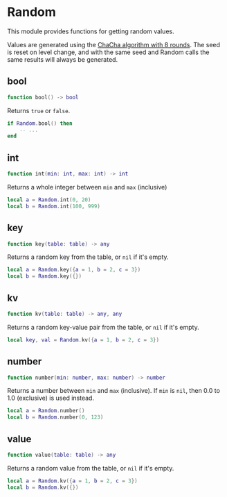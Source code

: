 # Random

This module provides functions for getting random values.

Values are generated using the [ChaCha algorithm with 8 rounds](https://rust-random.github.io/rand/rand_chacha/struct.ChaCha8Rng.html). The seed is reset on level change, and with the same seed and Random calls the same results will always be generated.

## bool
```lua
function bool() -> bool
```
Returns `true` or `false`.

```lua
if Random.bool() then
    -- ...
end
```

## int
```lua
function int(min: int, max: int) -> int
```
Returns a whole integer between `min` and `max` (inclusive)

```lua
local a = Random.int(0, 20)
local b = Random.int(100, 999)
```

## key
```lua
function key(table: table) -> any
```
Returns a random key from the table, or `nil` if it's empty.
```lua
local a = Random.key({a = 1, b = 2, c = 3})
local b = Random.key({})
```

## kv
```lua
function kv(table: table) -> any, any
```
Returns a random key-value pair from the table, or `nil` if it's empty.
```lua
local key, val = Random.kv({a = 1, b = 2, c = 3})
```

## number
```lua
function number(min: number, max: number) -> number
```
Returns a number between `min` and `max` (inclusive). If `min` is `nil`, then 0.0 to 1.0 (exclusive) is used instead.

```lua
local a = Random.number()
local b = Random.number(0, 123)
```

## value
```lua
function value(table: table) -> any
```
Returns a random value from the table, or `nil` if it's empty.
```lua
local a = Random.kv({a = 1, b = 2, c = 3})
local b = Random.kv({})
```